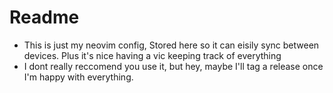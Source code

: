 # Readme

* This is just my neovim config, Stored here so it can eisily sync between devices. Plus it's nice having a vic keeping track of everything
* I dont really reccomend you use it, but hey, maybe I'll tag a release once I'm happy with everything. 
